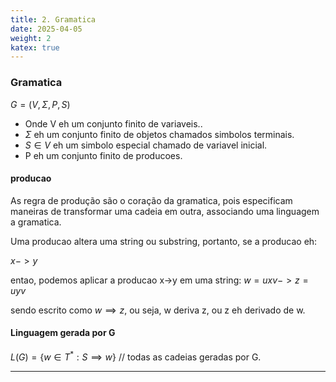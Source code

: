 ```yaml
---
title: 2. Gramatica
date: 2025-04-05
weight: 2
katex: true
---
```


### Gramatica

$G = (V, \Sigma, P, S)$

- Onde V eh um conjunto finito de variaveis..
- $\Sigma$ eh um conjunto finito de objetos chamados simbolos terminais.
- $S \in V$ eh um simbolo especial chamado de variavel inicial.
- P eh um conjunto finito de producoes.

#### producao

As regra de produção são o coração da gramatica, pois especificam maneiras de transformar uma cadeia em outra, associando uma linguagem a gramatica.

Uma producao altera uma string ou substring, portanto, se a producao eh:

$x -> y$

entao, podemos aplicar a producao x->y em uma string:
$w = uxv -> z = uyv$

sendo escrito como $w \implies z$, ou seja, w deriva z, ou z eh derivado de w.

#### Linguagem gerada por G

$L(G) = \lbrace w \in T^* : S \implies w \rbrace$ // todas as cadeias geradas por G.

---
